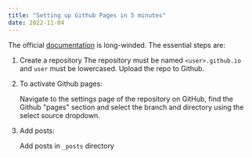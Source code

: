 ```yaml
---
title: "Setting up Github Pages in 5 minutes"
date: 2022-11-04
---
```


The official [documentation](https://docs.github.com/en/pages/getting-started-with-github-pages/creating-a-github-pages-site)
is long-winded. The essential steps are:

1. Create a repository 
The repository must be named `<user>.github.io` and `user` must be lowercased. Upload the repo to Github.

2. To activate Github pages: 

    Navigate to the settings page of the repository on GitHub, find the Github "pages" section and 
    select the branch and directory using the select source dropdown.

3. Add posts:

   Add posts in `_posts` directory


